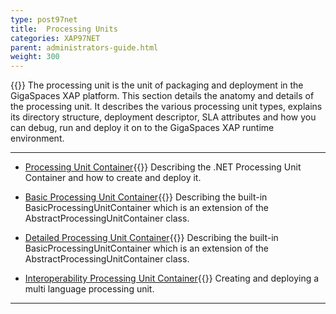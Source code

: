 ```yaml
---
type: post97net
title:  Processing Units
categories: XAP97NET
parent: administrators-guide.html
weight: 300
---
```



{{<wbr>}}
The processing unit is the unit of packaging and deployment in the GigaSpaces XAP platform. This section details the anatomy and details of the processing unit. It describes the various processing unit types, explains its directory structure, deployment descriptor, SLA attributes and how you can debug, run and deploy it on to the GigaSpaces XAP runtime environment.

<hr/>

- [Processing Unit Container](./processing-unit-container.html){{<wbr>}}
Describing the .NET Processing Unit Container and how to create and deploy it.

- [Basic Processing Unit Container](./basic-processing-unit-container.html){{<wbr>}}
Describing the built-in BasicProcessingUnitContainer which is an extension of the AbstractProcessingUnitContainer class.

- [Detailed Processing Unit Container](./detailed-basic-processing-unit-container.html){{<wbr>}}
Describing the built-in BasicProcessingUnitContainer which is an extension of the AbstractProcessingUnitContainer class.

- [Interoperability Processing Unit Container](./interop-processing-unit.html){{<wbr>}}
Creating and deploying a multi language processing unit.


<hr/>
